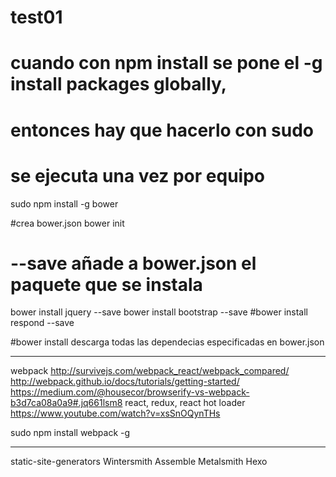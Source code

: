 # test01

# cuando con npm install se pone el -g install packages globally,
# entonces hay que hacerlo con sudo
# se ejecuta una vez por equipo
sudo npm install -g bower

#crea bower.json
bower init

# --save añade a bower.json el paquete que se instala
bower install jquery --save
bower install bootstrap --save
#bower install respond --save

#bower install descarga todas las dependecias especificadas en bower.json





------------------
webpack
http://survivejs.com/webpack_react/webpack_compared/
http://webpack.github.io/docs/tutorials/getting-started/
https://medium.com/@housecor/browserify-vs-webpack-b3d7ca08a0a9#.jq661lsm8
react, redux, react hot loader
https://www.youtube.com/watch?v=xsSnOQynTHs

sudo npm install webpack -g





------------------
static-site-generators
Wintersmith
Assemble
Metalsmith
Hexo
